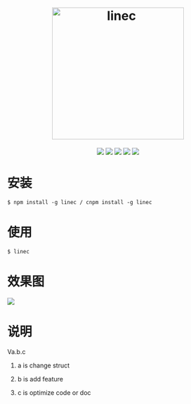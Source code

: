<h1 align="center">
	<img height="300" src="http://cloud.qiufengh.com/md/linec.png" alt="linec" />
</h1>
<p align="center">
    <a href="https://travis-ci.org/hua1995116/linec"><img src="https://travis-ci.org/hua1995116/linec.svg?branch=master" /></a>
    <a href="https://codecov.io/gh/hua1995116/linec"><img src="https://codecov.io/gh/hua1995116/linec/branch/master/graph/badge.svg" /></a>
    <a href="https://npmcharts.com/compare/linec?minimal=true" rel="nofollow"><img src="https://img.shields.io/npm/dm/linec.svg" style="max-width:100%;"></a>
    <a href="https://www.npmjs.com/package/linec" rel="nofollow"><img src="https://img.shields.io/npm/v/linec.svg" style="max-width:100%;"></a>
    <a href="https://www.npmjs.com/package/linec" rel="nofollow"><img src="https://img.shields.io/npm/l/linec.svg?style=flat" style="max-width:100%;"></a>
</p>

# 安装

```
$ npm install -g linec / cnpm install -g linec 

```

# 使用

```
$ linec

```
# 效果图

![](http://cloud.qiufengh.com/md/1534064873673.jpg)

# 说明

Va.b.c

1. a is change struct

2. b is add feature

3. c is optimize code or doc

